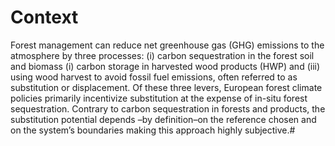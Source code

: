 # Context
Forest management can reduce net greenhouse gas (GHG) emissions to the atmosphere by three processes: (i) carbon sequestration in the forest soil and biomass (i) carbon storage in harvested wood products (HWP) and (iii) using wood harvest to avoid fossil fuel emissions, often referred to as substitution or displacement. Of these three levers, European forest climate policies primarily incentivize substitution at the expense of in-situ forest sequestration. Contrary to carbon sequestration in forests and products, the substitution potential depends –by definition–on the reference chosen and on the system’s boundaries making this approach highly subjective.#  

